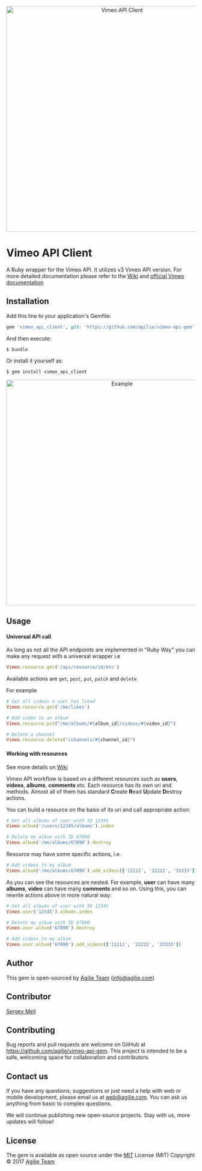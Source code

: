 <p align="center">
  <img width="600" style="vertical-align: middle" src="https://github.com/agilie/vimeo-api-gem/wiki/assets/title.png" alt="Vimeo API Client">
</p>

# Vimeo API Client

A Ruby wrapper for the Vimeo API. It utilizes v3 Vimeo API version.
For more detailed documentation please refer to the [Wiki](https://github.com/agilie/vimeo-api-gem/wiki) 
and [official Vimeo documentation](https://developer.vimeo.com/)

## Installation

Add this line to your application's Gemfile:

```ruby
gem 'vimeo_api_client', git: 'https://github.com/agilie/vimeo-api-gem'
```

And then execute:

    $ bundle

Or install it yourself as:

    $ gem install vimeo_api_client
    
<p align="center"> 
    <img width="600" src="https://github.com/agilie/vimeo-api-gem/wiki/assets/main_logo.png" alt="Example">
</p>

## Usage

#### Universal API call

As long as not all the API endpoints are implemented in "Ruby Way" you can make any request 
with a universal wrapper i.e

```ruby
Vimeo.resource.get('/api/resource/id/etc')
```

Available actions are `get`, `post`, `put`, `patch` and `delete`

For example
```ruby
# Get all videos a user has liked
Vimeo.resource.get('/me/likes')

# Add video to an album
Vimeo.resource.put("/me/albums/#{album_id}/videos/#{video_id}")

# Delete a channel
Vimeo.resource.delete("/channels/#{channel_id}")
```

#### Working with resources

See more details on [Wiki](https://github.com/agilie/vimeo-api-gem/wiki/3-Resources)

Vimeo API workflow is based on a different resources such as **users**, 
**videos**, **albums**, **comments** etc. Each resource has its own
uri and methods. Almost all of them has standard **C**reate 
**R**ead **U**pdate **D**estroy actions.

You can build a resource on the basis of its uri and call appropriate action:

```ruby
# Get all albums of user with ID 12345
Vimeo.album('/users/12345/albums').index

# Delete my album with ID 67890
Vimeo.album('/me/albums/67890').destroy

```

Resource may have some specific actions, i.e.

```ruby
# Add videos to my album
Vimeo.album('/me/albums/67890').add_videos(['11111', '22222', '33333'])
```

As you can see the resources are nested. For example, **user** can have 
many **albums**, **video** can have many **comments** and so on. 
Using this, you can rewrite actions above in more natural way:

```ruby
# Get all albums of user with ID 12345
Vimeo.user('12345').albums.index

# Delete my album with ID 67890
Vimeo.user.album('67890').destroy

# Add videos to my album
Vimeo.user.album('67890').add_videos(['11111', '22222', '33333'])
```

## Author
This gem is open-sourced by [Agilie Team](https://www.agilie.com?utm_source=github&utm_medium=referral&utm_campaign=Git_Ruby&utm_term=vimeo-api-gem) ([info@agilie.com](mailto:info@agilie.com))

## Contributor
[Sergey Mell](https://github.com/SergeyMell)

## Contributing

Bug reports and pull requests are welcome on GitHub at https://github.com/agilie/vimeo-api-gem. 
This project is intended to be a safe, welcoming space for collaboration and contributors.

## Contact us
If you have any questions, suggestions or just need a help with web or mobile development, 
please email us at <web@agilie.com>. You can ask us anything from basic to complex questions.

We will continue publishing new open-source projects. Stay with us, more updates will follow!

## License

The gem is available as open source under the [MIT](LICENSE.txt) 
License (MIT) Copyright © 2017 [Agilie Team](https://www.agilie.com?utm_source=github&utm_medium=referral&utm_campaign=Git_Ruby&utm_term=vimeo-api-gem)
